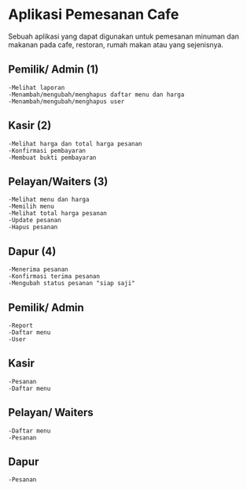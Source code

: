 # Aplikasi Pemesanan Cafe
Sebuah aplikasi yang dapat digunakan untuk pemesanan minuman dan makanan pada cafe, restoran, rumah makan atau yang sejenisnya.

## Pemilik/ Admin (1)
    -Melihat laporan
    -Menambah/mengubah/menghapus daftar menu dan harga
    -Menambah/mengubah/menghapus user
## Kasir (2)
    -Melihat harga dan total harga pesanan
    -Konfirmasi pembayaran
    -Membuat bukti pembayaran
## Pelayan/Waiters (3)
    -Melihat menu dan harga
    -Memilih menu
    -Melihat total harga pesanan
    -Update pesanan
    -Hapus pesanan
## Dapur (4)
    -Menerima pesanan
    -Konfirmasi terima pesanan
    -Mengubah status pesanan "siap saji"

## Pemilik/ Admin
    -Report
    -Daftar menu
    -User
## Kasir
    -Pesanan
    -Daftar menu
## Pelayan/ Waiters
    -Daftar menu
    -Pesanan
## Dapur
    -Pesanan